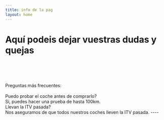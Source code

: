 ```yaml
---
title: info de la pag
layout: home
---
```

# Aquí podeis dejar vuestras dudas y quejas
<br>
<br>
<br>
<br>
Preguntas más frecuentes:
<br>
<br>
Puedo probar el coche  antes de comprarlo?
<br>
Si, puedes hacer una  prueba de hasta 100km.
<br>
Llevan la ITV pasada?
<br>
Nos aseguramos de que todos nuestros coches lleven la ITV pasada. 
----

[^1]: [It can take up to 10 minutes for changes to your site to publish after you push the changes to GitHub](https://docs.github.com/en/pages/setting-up-a-github-pages-site-with-jekyll/creating-a-github-pages-site-with-jekyll#creating-your-site).

[Just the Docs]: https://just-the-docs.github.io/just-the-docs/
[GitHub Pages]: https://docs.github.com/en/pages
[README]: https://github.com/just-the-docs/just-the-docs-template/blob/main/README.md
[Jekyll]: https://jekyllrb.com
[GitHub Pages / Actions workflow]: https://github.blog/changelog/2022-07-27-github-pages-custom-github-actions-workflows-beta/
[use this template]: https://github.com/just-the-docs/just-the-docs-template/generate
